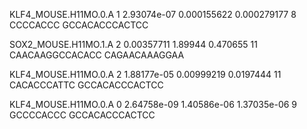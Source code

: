 KLF4_MOUSE.H11MO.0.A    1       2.93074e-07     0.000155622     0.000279177     8       CCCCACCC GCCACACCCACTCC

SOX2_MOUSE.H11MO.1.A    2       0.00357711      1.89944 0.470655        11      CAACAAGGCCACACC CAGAACAAAGGAA

KLF4_MOUSE.H11MO.0.A    2       1.88177e-05     0.00999219      0.0197444       11     CACACCCATTC	GCCACACCCACTCC
 
KLF4_MOUSE.H11MO.0.A    0       2.64758e-09     1.40586e-06     1.37035e-06     9      GCCCCACCC GCCACACCCACTCC
 
 

